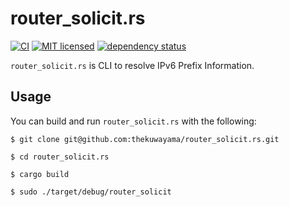 # router_solicit.rs

[![CI](https://github.com/thekuwayama/router_solicit.rs/workflows/CI/badge.svg)](https://github.com/thekuwayama/router_solicit.rs/actions?workflow=CI)
[![MIT licensed](https://img.shields.io/badge/license-MIT-brightgreen.svg)](https://raw.githubusercontent.com/thekuwayama/router_solicit.rs/master/LICENSE.txt)
[![dependency status](https://deps.rs/repo/github/thekuwayama/router_solicit.rs/status.svg)](https://deps.rs/repo/github/thekuwayama/router_solicit.rs)

`router_solicit.rs` is CLI to resolve IPv6 Prefix Information.

## Usage

You can build and run `router_solicit.rs` with the following:

```
$ git clone git@github.com:thekuwayama/router_solicit.rs.git

$ cd router_solicit.rs

$ cargo build

$ sudo ./target/debug/router_solicit
```
